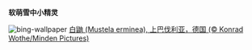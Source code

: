 
**软萌雪中小精灵**

![bing-wallpaper](https://www.bing.com/th?id=OHR.HermelinSchnee_ZH-CN8839783506_1920x1080.jpg)
[白鼬 (Mustela erminea), 上巴伐利亚，德国 (© Konrad Wothe/Minden Pictures)](https://www.bing.com/search?q=%E7%99%BD%E9%BC%AC&amp;form=hpcapt&amp;mkt=zh-cn)
  
